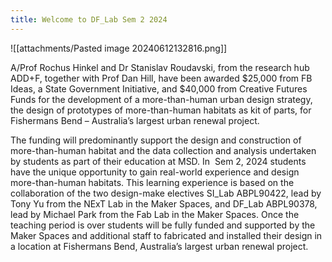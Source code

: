 ```yaml
---
title: Welcome to DF_Lab Sem 2 2024
---
```


![[attachments/Pasted image 20240612132816.png]]

A/Prof Rochus Hinkel and Dr Stanislav Roudavski, from the research hub ADD+F, together with Prof Dan Hill, have been awarded $25,000 from FB Ideas, a State Government Initiative, and $40,000 from Creative Futures Funds for the development of a more-than-human urban design strategy, the design of prototypes of more-than-human habitats as kit of parts, for Fishermans Bend – Australia’s largest urban renewal project.

The funding will predominantly support the design and construction of more-than-human habitat and the data collection and analysis undertaken by students as part of their education at MSD. In  Sem 2, 2024 students have the unique opportunity to gain real-world experience and design more-than-human habitats. This learning experience is based on the collaboration of the two design-make electives SI_Lab ABPL90422, lead by Tony Yu from the NExT Lab in the Maker Spaces, and DF_Lab ABPL90378, lead by Michael Park from the Fab Lab in the Maker Spaces. Once the teaching period is over students will be fully funded and supported by the Maker Spaces and additional staff to fabricated and installed their design in a location at Fishermans Bend, Australia’s largest urban renewal project.